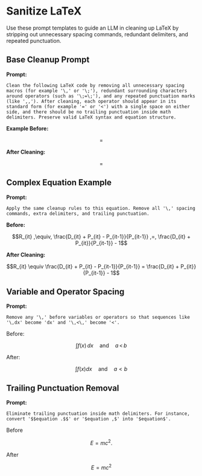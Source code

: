 # Sanitize LaTeX  
Use these prompt templates to guide an LLM in cleaning up LaTeX by stripping out unnecessary spacing commands, redundant delimiters, and repeated punctuation.

## Base Cleanup Prompt  

**Prompt:**  

```text
Clean the following LaTeX code by removing all unnecessary spacing macros (for example '\,' or '\;'), redundant surrounding characters around operators (such as '\;=\;'), and any repeated punctuation marks (like ',,'). After cleaning, each operator should appear in its standard form (for example '=' or '<') with a single space on either side, and there should be no trailing punctuation inside math delimiters. Preserve valid LaTeX syntax and equation structure.
```

**Example Before:**

$$\;=\;$$

**After Cleaning:**  

$$=$$

## Complex Equation Example  

**Prompt:**

```text
Apply the same cleanup rules to this equation. Remove all '\,' spacing commands, extra delimiters, and trailing punctuation.
```

**Before:**  

$$R_{it} 
,\equiv, \frac{D_{it} + P_{it} - P_{it-1}}{P_{it-1}} 
,=, \frac{D_{it} + P_{it}}{P_{it-1}} - 1$$

**After Cleaning:**  

$$R_{it} 
\equiv \frac{D_{it} + P_{it} - P_{it-1}}{P_{it-1}} 
= \frac{D_{it} + P_{it}}{P_{it-1}} - 1$$

## Variable and Operator Spacing  

**Prompt:**

```text
Remove any '\,' before variables or operators so that sequences like '\,dx' become 'dx' and '\,<\,' become '<'.
```

Before:

$$\int f(x)\,dx \quad\text{and}\quad a \,<\, b$$

After:

$$\int f(x) dx \quad\text{and}\quad a < b$$

## Trailing Punctuation Removal  

**Prompt:**  

```text
Eliminate trailing punctuation inside math delimiters. For instance, convert '$$equation .$$' or '$equation ,$' into '$equation$'.
```

Before

$$E = mc^2 .$$

After

$$E = mc^2$$
